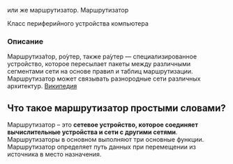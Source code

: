 или же маршрутизатор.
Маршрутизатор

Класс периферийного устройства компьютера

### Описание

Маршрутиза́тор, ро́утер, также ра́утер — специализированное устройство, которое пересылает пакеты между различными сегментами сети на основе правил и таблиц маршрутизации. Маршрутизатор может связывать разнородные сети различных архитектур. [Википедия](https://ru.wikipedia.org/wiki/%D0%9C%D0%B0%D1%80%D1%88%D1%80%D1%83%D1%82%D0%B8%D0%B7%D0%B0%D1%82%D0%BE%D1%80)
## Что такое маршрутизатор простыми словами?

Маршрутизатор – это **сетевое устройство, которое соединяет вычислительные устройства и сети с другими сетями**. Маршрутизаторы в основном выполняют три основные функции. Маршрутизатор определяет путь данных при перемещении из источника в место назначения.